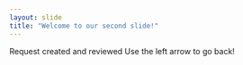 ```yaml
---
layout: slide
title: "Welcome to our second slide!"
---
```

Request created and reviewed
Use the left arrow to go back!
